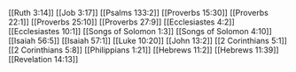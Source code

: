 [[Ruth 3:14]]
[[Job 3:17]]
[[Psalms 133:2]]
[[Proverbs 15:30]]
[[Proverbs 22:1]]
[[Proverbs 25:10]]
[[Proverbs 27:9]]
[[Ecclesiastes 4:2]]
[[Ecclesiastes 10:1]]
[[Songs of Solomon 1:3]]
[[Songs of Solomon 4:10]]
[[Isaiah 56:5]]
[[Isaiah 57:1]]
[[Luke 10:20]]
[[John 13:2]]
[[2 Corinthians 5:1]]
[[2 Corinthians 5:8]]
[[Philippians 1:21]]
[[Hebrews 11:2]]
[[Hebrews 11:39]]
[[Revelation 14:13]]
